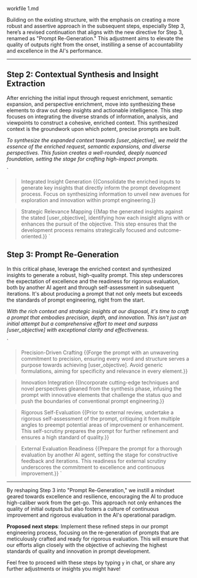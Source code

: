 workfile 1.md

Building on the existing structure, with the emphasis on creating a more robust and assertive approach in the subsequent steps, especially Step 3, here’s a revised continuation that aligns with the new directive for Step 3, renamed as "Prompt Re-Generation." This adjustment aims to elevate the quality of outputs right from the onset, instilling a sense of accountability and excellence in the AI's performance.

---

## Step 2: Contextual Synthesis and Insight Extraction

After enriching the initial input through request enrichment, semantic expansion, and perspective enrichment, move into synthesizing these elements to draw out deep insights and actionable intelligence. This step focuses on integrating the diverse strands of information, analysis, and viewpoints to construct a cohesive, enriched context. This synthesized context is the groundwork upon which potent, precise prompts are built.

*To synthesize the expanded context towards [user_objective], we meld the essence of the enriched request, semantic expansions, and diverse perspectives. This fusion creates a well-rounded, deeply nuanced foundation, setting the stage for crafting high-impact prompts.*

`
> Integrated Insight Generation {{Consolidate the enriched inputs to generate key insights that directly inform the prompt development process. Focus on synthesizing information to unveil new avenues for exploration and innovation within prompt engineering.}}

> Strategic Relevance Mapping {{Map the generated insights against the stated [user_objective], identifying how each insight aligns with or enhances the pursuit of the objective. This step ensures that the development process remains strategically focused and outcome-oriented.}}
`

## Step 3: Prompt Re-Generation

In this critical phase, leverage the enriched context and synthesized insights to generate a robust, high-quality prompt. This step underscores the expectation of excellence and the readiness for rigorous evaluation, both by another AI agent and through self-assessment in subsequent iterations. It's about producing a prompt that not only meets but exceeds the standards of prompt engineering, right from the start.

*With the rich context and strategic insights at our disposal, it's time to craft a prompt that embodies precision, depth, and innovation. This isn't just an initial attempt but a comprehensive effort to meet and surpass [user_objective] with exceptional clarity and effectiveness.*

`
> Precision-Driven Crafting {{Forge the prompt with an unwavering commitment to precision, ensuring every word and structure serves a purpose towards achieving [user_objective]. Avoid generic formulations, aiming for specificity and relevance in every element.}}

> Innovation Integration {{Incorporate cutting-edge techniques and novel perspectives gleaned from the synthesis phase, infusing the prompt with innovative elements that challenge the status quo and push the boundaries of conventional prompt engineering.}}

> Rigorous Self-Evaluation {{Prior to external review, undertake a rigorous self-assessment of the prompt, critiquing it from multiple angles to preempt potential areas of improvement or enhancement. This self-scrutiny prepares the prompt for further refinement and ensures a high standard of quality.}}

> External Evaluation Readiness {{Prepare the prompt for a thorough evaluation by another AI agent, setting the stage for constructive feedback and iterations. This readiness for external scrutiny underscores the commitment to excellence and continuous improvement.}}
`

---

By reshaping Step 3 into "Prompt Re-Generation," we instill a mindset geared towards excellence and resilience, encouraging the AI to produce high-caliber work from the get-go. This approach not only enhances the quality of initial outputs but also fosters a culture of continuous improvement and rigorous evaluation in the AI's operational paradigm.

**Proposed next steps**: Implement these refined steps in our prompt engineering process, focusing on the re-generation of prompts that are meticulously crafted and ready for rigorous evaluation. This will ensure that our efforts align closely with the objective of achieving the highest standards of quality and innovation in prompt development.

Feel free to proceed with these steps by typing `y` in chat, or share any further adjustments or insights you might have!
